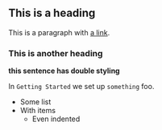 ## This is a heading ##

This is a paragraph with [a link](http://www.disney.com/).

### This is another heading

**this sentence has __double styling__**

In `Getting Started` we set up `something` foo.

* Some list
* With items
  * Even indented

